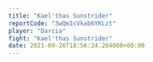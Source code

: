```yaml
---
title: "Kael'thas Sunstrider"
reportCode: "3wQm1cVkab6YKLzt"
player: "Darcia"
fight: "Kael'thas Sunstrider"
date: 2021-09-26T18:56:24.204000+00:00
---
```

